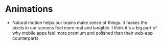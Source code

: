 # Animations

- Natural motion helps our brains make sense of things. It makes the pixels in our screens feel more real and tangible. I think it's a big part of why mobile apps feel more premium and polished than their web-app counterparts.